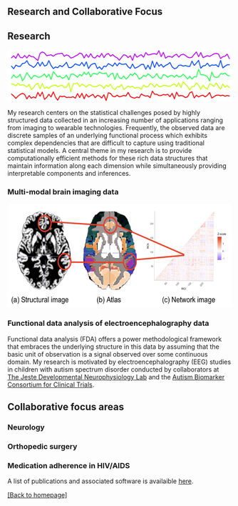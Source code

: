 
## Research and Collaborative Focus

## Research
<p align="center">
<img width="534" height="116" src="./images/time_series_2.png">
</p>

My research centers on the statistical challenges posed by highly structured data collected in an increasing number of applications ranging from imaging to wearable technologies. Frequently, the observed data are discrete samples of an underlying functional process which exhibits complex dependencies that are difficult to capture using traditional statistical models. A central theme in my research is to provide computationally efficient methods for these rich data structures that maintain information along each dimension while simultaneously providing interpretable components and inferences. 

### Multi-modal brain imaging data


<p align="center">
<img width="580" height="232" src="./images/multimodal.png">
</p>


### Functional data analysis of electroencephalography data

Functional data analysis (FDA) offers a power methodological framework that embraces the underlying structure in this data by assuming that the basic unit of observation is a signal observed over some continuous domain. My research is motivated by electroencephalography (EEG) studies in children with autism spectrum disorder conducted by collaborators at [The Jeste Developmental Neurophysiology Lab](http://jestelab.org/) and the [Autism Biomarker Consortium for Clinical Trials](https://medicine.yale.edu/ycci/researchers/autism/).

## Collaborative focus areas

### Neurology

### Orthopedic surgery

### Medication adherence in HIV/AIDS

A list of publications and associated software is availaible [here](publications.md). 

[ [Back to homepage] ](./)

